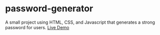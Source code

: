 # password-generator
A small project using HTML, CSS, and Javascript that generates a strong password for users.
[Live Demo](https://anthonyochoa99.github.io/password-generator/)